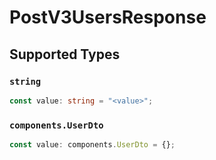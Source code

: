 # PostV3UsersResponse


## Supported Types

### `string`

```typescript
const value: string = "<value>";
```

### `components.UserDto`

```typescript
const value: components.UserDto = {};
```

